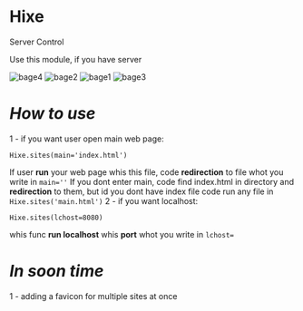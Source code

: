 # Hixe
Server Control

Use this module, if you have server

<img src = 'https://img.shields.io/badge/Server-Control-red' alt='bage4'>
<img src='https://img.shields.io/badge/Made%20by-R5whos-red' alt='bage2'>
<img src='https://img.shields.io/badge/version-1.0-9cf' alt='bage1'>
<img src='https://img.shields.io/badge/write%20on-python3.8-green' alt='bage3'>

# _How to use_

1 - if you want user open main web page:

<code>Hixe.sites(main='index.html')</code>

If user <b>run</b> your web page whis this file, code <b>redirection</b> to file whot you write in <code>main=''</code>
If you dont enter main, code find index.html in directory and <b>redirection</b> to them, but id you dont have index file code run any file in `Hixe.sites('main.html')`
2 - if you want localhost:

<code>Hixe.sites(lchost=8080)</code>

whis func <b>run localhost</b> whis <b>port</b> whot you write in <code>lchost=</code>

# _In soon time_

1 - adding a favicon for multiple sites at once
